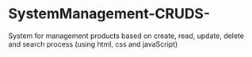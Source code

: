 # SystemManagement-CRUDS-
System for management products based on create, read, update, delete and search process (using html, css and javaScript)

